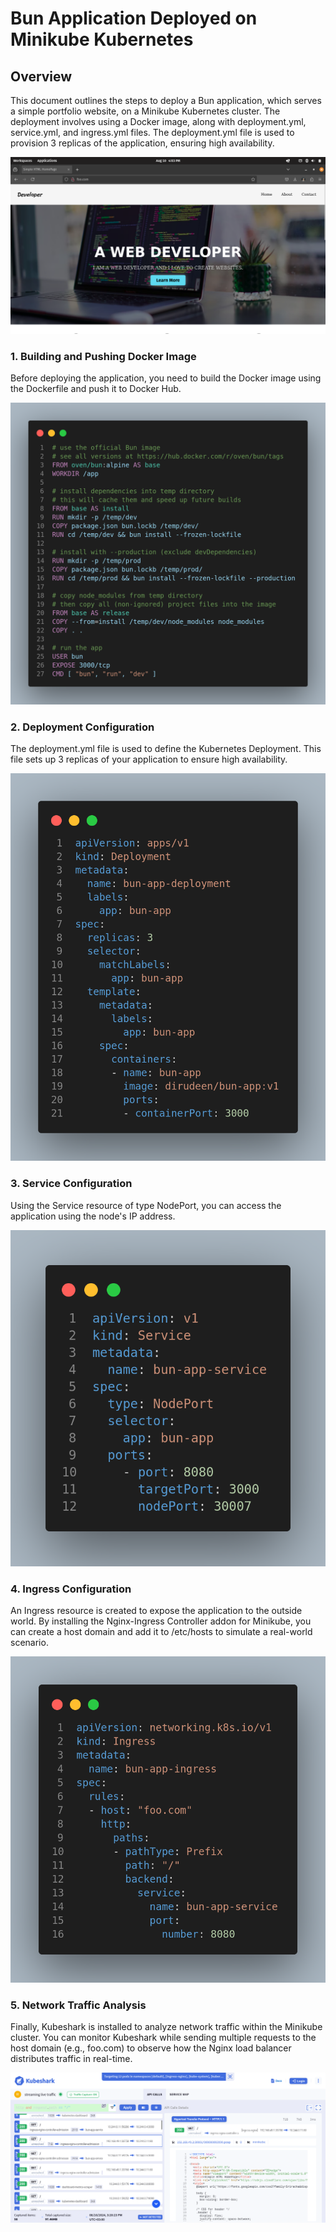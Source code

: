 # Bun Application Deployed on Minikube Kubernetes
## Overview

This document outlines the steps to deploy a Bun application, which serves a simple portfolio website, on a Minikube Kubernetes cluster. The deployment involves using a Docker image, along with deployment.yml, service.yml, and ingress.yml files. The deployment.yml file is used to provision 3 replicas of the application, ensuring high availability.

![Dockerfile code](./assets/webpage.png)


### 1. Building and Pushing Docker Image

Before deploying the application, you need to build the Docker image using the Dockerfile and push it to Docker Hub.
    
![Dockerfile code](./assets/dockerfile.png)

### 2. Deployment Configuration

The deployment.yml file is used to define the Kubernetes Deployment. This file sets up 3 replicas of your application to ensure high availability.

![Deployment resource code](./assets/deployment.png)


### 3. Service Configuration

Using the Service resource of type NodePort, you can access the application using the node's IP address.

![Service resource code](./assets/service.png)

### 4. Ingress Configuration

An Ingress resource is created to expose the application to the outside world. By installing the Nginx-Ingress Controller addon for Minikube, you can create a host domain and add it to /etc/hosts to simulate a real-world scenario.

![Ingress resource code](./assets/ingress.png)

### 5. Network Traffic Analysis

Finally, Kubeshark is installed to analyze network traffic within the Minikube cluster. You can monitor Kubeshark while sending multiple requests to the host domain (e.g., foo.com) to observe how the Nginx load balancer distributes traffic in real-time.

![Kubeshark traffic monitoring](./assets/kubeshark.png)


